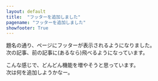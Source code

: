 ```yaml
---
layout: default
title:  "フッターを追加しました"
pagename: "フッターを追加しました"
showfooter: True
---
```

題名の通り、ページにフッターが表示されるようになりました。<br>
次の記事、前の記事に(あるなら)飛べるようになっています。

こんな感じで、どんどん機能を増やそうと思っています。<br>
次は何を追加しようかなー。
